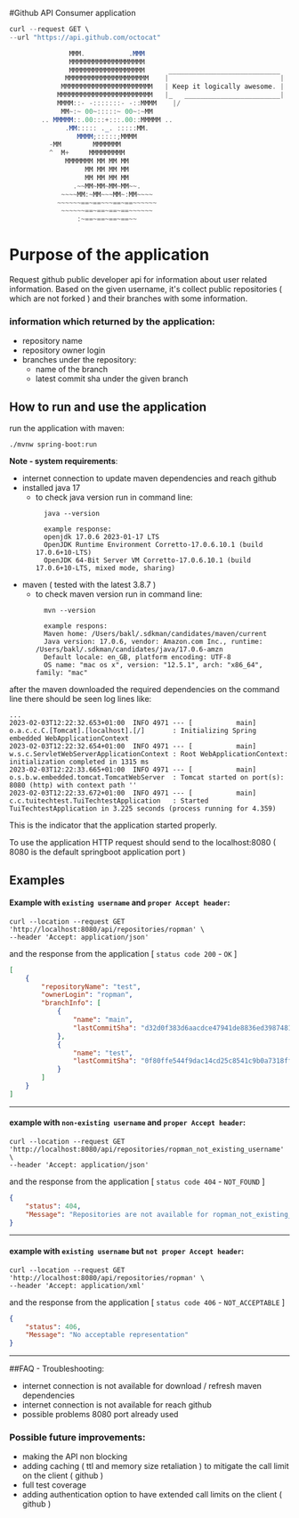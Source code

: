#Github API Consumer application
```java code
curl --request GET \
--url "https://api.github.com/octocat"

               MMM.           .MMM
               MMMMMMMMMMMMMMMMMMM
               MMMMMMMMMMMMMMMMMMM      ____________________________
              MMMMMMMMMMMMMMMMMMMMM    |                            |
             MMMMMMMMMMMMMMMMMMMMMMM   | Keep it logically awesome. |
            MMMMMMMMMMMMMMMMMMMMMMMM   |_   ________________________|
            MMMM::- -:::::::- -::MMMM    |/
             MM~:~ 00~:::::~ 00~:~MM
        .. MMMMM::.00:::+:::.00::MMMMM ..
              .MM::::: ._. :::::MM.
                 MMMM;:::::;MMMM
          -MM        MMMMMMM
          ^  M+     MMMMMMMMM
              MMMMMMM MM MM MM
                   MM MM MM MM
                   MM MM MM MM
                .~~MM~MM~MM~MM~~.
             ~~~~MM:~MM~~~MM~:MM~~~~
            ~~~~~~==~==~~~==~==~~~~~~
             ~~~~~~==~==~==~==~~~~~~
                 :~==~==~==~==~~
```
# Purpose of the application

Request github public developer api for information about user related information. Based on the given username, it's collect public repositories ( which are not forked ) and their branches with some information.

### information which returned by the application:

- repository name
- repository owner login
- branches under the repository:
  - name of the branch
  - latest commit sha under the given branch


## How to run and use the application

run the application with maven:
```command line
./mvnw spring-boot:run
```

**Note - system requirements**:
  - internet connection to update maven dependencies and reach github
  - installed java 17   
    - to check java version run in command line:
        ``` 
          java --version
      
          example response:
          openjdk 17.0.6 2023-01-17 LTS
          OpenJDK Runtime Environment Corretto-17.0.6.10.1 (build 17.0.6+10-LTS)
          OpenJDK 64-Bit Server VM Corretto-17.0.6.10.1 (build 17.0.6+10-LTS, mixed mode, sharing)
       ```    
  - maven ( tested with the latest 3.8.7 )
    - to check maven version run in command line: 
      ```   
        mvn --version
      
        example respons:
        Maven home: /Users/bakl/.sdkman/candidates/maven/current
        Java version: 17.0.6, vendor: Amazon.com Inc., runtime: /Users/bakl/.sdkman/candidates/java/17.0.6-amzn
        Default locale: en_GB, platform encoding: UTF-8
        OS name: "mac os x", version: "12.5.1", arch: "x86_64", family: "mac"
      ```

after the maven downloaded the required dependencies on the command line there should be seen log lines like:
```
...
2023-02-03T12:22:32.653+01:00  INFO 4971 --- [           main] o.a.c.c.C.[Tomcat].[localhost].[/]       : Initializing Spring embedded WebApplicationContext
2023-02-03T12:22:32.654+01:00  INFO 4971 --- [           main] w.s.c.ServletWebServerApplicationContext : Root WebApplicationContext: initialization completed in 1315 ms
2023-02-03T12:22:33.665+01:00  INFO 4971 --- [           main] o.s.b.w.embedded.tomcat.TomcatWebServer  : Tomcat started on port(s): 8080 (http) with context path ''
2023-02-03T12:22:33.672+01:00  INFO 4971 --- [           main] c.c.tuitechtest.TuiTechtestApplication   : Started TuiTechtestApplication in 3.225 seconds (process running for 4.359)
```
This is the indicator that the application started properly.

To use the application HTTP request should send to the localhost:8080 ( 8080 is the default springboot application port )

## Examples

#### Example with `existing username` and `proper Accept header`:
```
curl --location --request GET 'http://localhost:8080/api/repositories/ropman' \
--header 'Accept: application/json'
```
and the response from the application [ `status code 200` - `OK` ]
```json response
[
    {
        "repositoryName": "test",
        "ownerLogin": "ropman",
        "branchInfo": [
            {
                "name": "main",
                "lastCommitSha": "d32d0f383d6aacdce47941de8836ed3987481ac1"
            },
            {
                "name": "test",
                "lastCommitSha": "0f80ffe544f9dac14cd25c8541c9b0a7318ff1ac"
            }
        ]
    }
]
```
---
#### example with `non-existing username` and `proper Accept header`:
```
curl --location --request GET 'http://localhost:8080/api/repositories/ropman_not_existing_username' \
--header 'Accept: application/json'
```
and the response from the application [ `status code 404` - `NOT_FOUND` ]
```json response
{
    "status": 404,
    "Message": "Repositories are not available for ropman_not_existing_username"
}
```
---
#### example with `existing username` but `not proper Accept header`:
```
curl --location --request GET 'http://localhost:8080/api/repositories/ropman' \
--header 'Accept: application/xml'
```
and the response from the application [ `status code 406` - `NOT_ACCEPTABLE` ]
```json response
{
    "status": 406,
    "Message": "No acceptable representation"
}
```
---

##FAQ - Troubleshooting:
- internet connection is not available for download / refresh maven dependencies
- internet connection is not available for reach github
- possible problems 8080 port already used

### Possible future improvements:
- making the API non blocking
- adding caching ( ttl and memory size retaliation ) to mitigate the call limit on the client ( github ) 
- full test coverage
- adding authentication option to have extended call limits on the client ( github )
